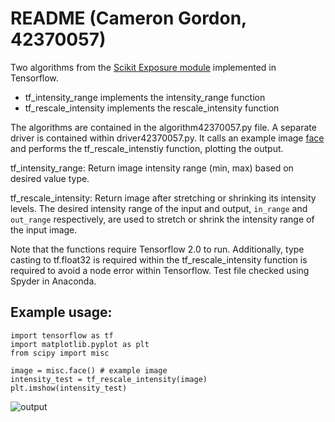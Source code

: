 
# README (Cameron Gordon, 42370057)

Two algorithms from the [Scikit Exposure module](https://github.com/scikit-image/scikit-image/blob/v0.16.1/skimage/exposure/exposure.py#L269) implemented in Tensorflow. 
* tf_intensity_range implements the intensity_range function 
* tf_rescale_intensity implements the rescale_intensity function 

The algorithms are contained in the algorithm42370057.py file. A separate driver is contained within driver42370057.py. It calls an example image [face](https://docs.scipy.org/doc/scipy/reference/generated/scipy.misc.face.html) and performs the tf_rescale_intenstiy function, plotting the output. 

tf_intensity_range: Return image intensity range (min, max) based on desired value type.

tf_rescale_intensity: Return image after stretching or shrinking its intensity levels. The desired intensity range of the input and output, `in_range` and `out_range` respectively, are used to stretch or shrink the intensity range of the input image.

Note that the functions require Tensorflow 2.0 to run. Additionally, type casting to tf.float32 is required within the tf_rescale_intensity function is required to avoid a node error within Tensorflow. Test file checked using Spyder in Anaconda. 

## Example usage: 
```
import tensorflow as tf 
import matplotlib.pyplot as plt 
from scipy import misc

image = misc.face() # example image 
intensity_test = tf_rescale_intensity(image) 
plt.imshow(intensity_test)
```

![output](https://i.imgur.com/zS3G3eL.png)
